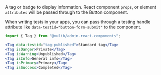 A tag or badge to display information. React component `props`, or element `attributes` will be passed through to the Button component.

When writing tests in your apps, you can pass through a testing handle attribute like `data-testid="buttom-form-submit"` to the component.

```js static
import { Tag } from "@nulib/admin-react-components";
```

```jsx padded
<Tag data-testid="tag-published">Standard tag</Tag>
<Tag isDanger>Private</Tag>
<Tag isWarning>Unpublished</Tag>
<Tag isInfo>General info</Tag>
<Tag isPrimary>Primary</Tag>
<Tag isSuccess>Completed</Tag>
```
